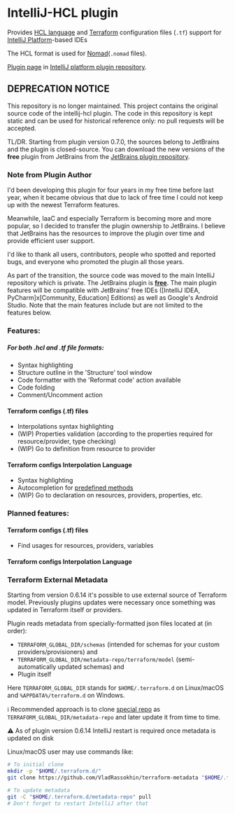 # IntelliJ-HCL plugin

Provides [HCL language](https://github.com/hashicorp/hcl) and [Terraform](https://terraform.io) configuration files (`.tf`) support for [IntelliJ Platform](https://www.jetbrains.org/pages/viewpage.action?pageId=983889)-based IDEs

The HCL format is used for [Nomad](https://www.nomadproject.io/)(`.nomad` files).

[Plugin page](https://plugins.jetbrains.com/plugin/7808) in [IntelliJ platform plugin repository](https://plugins.jetbrains.com).

## DEPRECATION NOTICE
This repository is no longer maintained. 
This project contains the original source code of the intellij-hcl plugin. The code in this repository is kept static and can be used for historical reference only: no pull requests will be accepted.

TL/DR. Starting from plugin version 0.7.0, the sources belong to JetBrains and the plugin is closed-source. You can download the new versions of the **free** plugin from JetBrains from the [JetBrains plugin repository](https://plugins.jetbrains.com/plugin/7808).

### Note from Plugin Author

I'd been developing this plugin for four years in my free time before last year, when it became obvious that due to lack of free time I could not keep up with the newest Terraform features.

Meanwhile, IaaC and especially Terraform is becoming more and more popular, so I decided to transfer the plugin ownership to JetBrains. I believe that JetBrains has the resources to improve the plugin over time and provide efficient user support.

I'd like to thank all users, contributors, people who spotted and reported bugs, and everyone who promoted the plugin all those years.

As part of the transition, the source code was moved to the main IntelliJ repository which is private. The JetBrains plugin is  **[free](https://plugins.jetbrains.com/plugin/7808)**. The main plugin features will be compatible with JetBrains' free IDEs (\[IntelliJ IDEA, PyCharm\]x\[Community, Education\] Editions) as well as Google's Android Studio. Note that the main features include but are not limited to the features below.
 


### Features:
##### For both .hcl and .tf file formats:
* Syntax highlighting
* Structure outline in the 'Structure' tool window
* Code formatter with the 'Reformat code' action available
* Code folding
* Comment/Uncomment action

#### Terraform configs (.tf) files
* Interpolations syntax highlighting
* (WIP) Properties validation (according to the properties required for resource/provider, type checking)
* (WIP) Go to definition from resource to provider

#### Terraform configs Interpolation Language
* Syntax highlighting
* Autocompletion for [predefined methods](https://www.terraform.io/docs/configuration/interpolation.html) 
* (WIP) Go to declaration on resources, providers, properties, etc.


### Planned features:
#### Terraform configs (.tf) files
* Find usages for resources, providers, variables

#### Terraform configs Interpolation Language


### Terraform External Metadata

Starting from version 0.6.14 it's possible to use external source of Terraform model.
Previously plugins updates were necessary once something was updated in Terraform itself or providers.

Plugin reads metadata from specially-formatted json files located at (in order):
 * `TERRAFORM_GLOBAL_DIR/schemas` (intended for schemas for your custom providers/provisioners) and 
 * `TERRAFORM_GLOBAL_DIR/metadata-repo/terraform/model` (semi-automatically updated schemas) and
 * Plugin itself

Here `TERRAFORM_GLOBAL_DIR` stands for `$HOME/.terraform.d` on Linux/macOS and `%APPDATA%/terraform.d` on Windows.

:information_source: Recommended approach is to clone [special repo](https://github.com/VladRassokhin/terraform-metadata) as `TERRAFORM_GLOBAL_DIR/metadata-repo` 
and later update it from time to time.

:warning: As of plugin version 0.6.14 IntelliJ restart is required once metadata is updated on disk

Linux/macOS user may use commands like:
```bash
# To initial clone
mkdir -p "$HOME/.terraform.d/"
git clone https://github.com/VladRassokhin/terraform-metadata "$HOME/.terraform.d/metadata-repo"

# To update metadata
git -C "$HOME/.terraform.d/metadata-repo" pull
# Don't forget to restart IntelliJ after that
```

